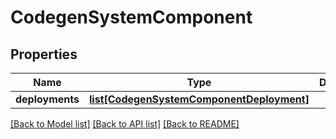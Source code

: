 # CodegenSystemComponent

## Properties
Name | Type | Description | Notes
------------ | ------------- | ------------- | -------------
**deployments** | [**list[CodegenSystemComponentDeployment]**](CodegenSystemComponentDeployment.md) |  | [optional] 

[[Back to Model list]](../README.md#documentation-for-models) [[Back to API list]](../README.md#documentation-for-api-endpoints) [[Back to README]](../README.md)


